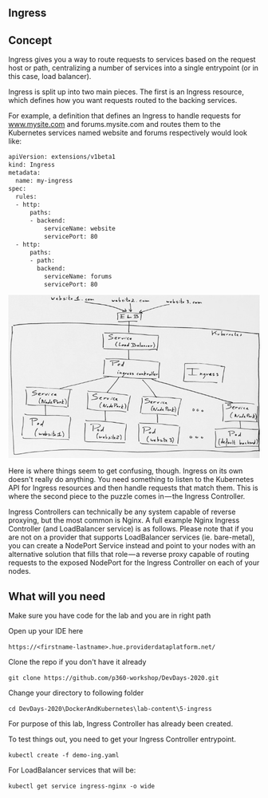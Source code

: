 ## Ingress 



## Concept

Ingress gives you a way to route requests to services based on the request host or path, centralizing a number of services into a single entrypoint (or in this case, load balancer).



Ingress is split up into two main pieces. The first is an Ingress resource, which defines how you want requests routed to the backing services.

For example, a definition that defines an Ingress to handle requests for www.mysite.com and forums.mysite.com and routes them to the Kubernetes services named website and forums respectively would look like:

```
apiVersion: extensions/v1beta1
kind: Ingress
metadata:
  name: my-ingress
spec:
  rules:
  - http:
      paths:
      - backend:
          serviceName: website
          servicePort: 80
  - http:
      paths:
      - path:
        backend:
          serviceName: forums
          servicePort: 80
```
![image](lab-content/ingressoverview.jpeg)


Here is where things seem to get confusing, though. Ingress on its own doesn't really do anything. You need something to listen to the Kubernetes API for Ingress resources and then handle requests that match them. This is where the second piece to the puzzle comes in — the Ingress Controller.

Ingress Controllers can technically be any system capable of reverse proxying, but the most common is Nginx. A full example Nginx Ingress Controller (and LoadBalancer service) is as follows. Please note that if you are not on a provider that supports LoadBalancer services (ie. bare-metal), you can create a NodePort Service instead and point to your nodes with an alternative solution that fills that role — a reverse proxy capable of routing requests to the exposed NodePort for the Ingress Controller on each of your nodes.




## What will you need

Make sure you have code for the lab and you are in right path

Open up your IDE here

`https://<firstname-lastname>.hue.providerdataplatform.net/`

Clone the repo if you don't have it already

`git clone https://github.com/p360-workshop/DevDays-2020.git`

Change your directory to following folder

`cd DevDays-2020\DockerAndKubernetes\lab-content\5-ingress`

For purpose of this lab,  Ingress Controller has already been created. 

To test things out, you need to get your Ingress Controller entrypoint.


`kubectl create -f demo-ing.yaml`


For LoadBalancer services that will be:

`kubectl get service ingress-nginx -o wide`
